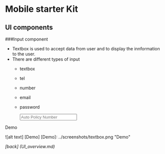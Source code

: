 Mobile starter Kit
================================

UI components
--------------------------------

###Input component

* Textbox is used to accept data from user and to display the innformation to the user.
* There are different types of input
   * textbox
   * tel
   * number
   * email
   * password
     
	
		
		<input type="text" placeholder="Auto Policy Number" />

Demo

![alt text] [Demo]
[Demo]: ../screenshots/textbox.png "Demo"   

*[back] (UI_overview.md)*  
